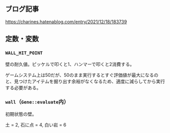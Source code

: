 ## ブログ記事
https://charines.hatenablog.com/entry/2021/12/18/183739

## 定数・変数
### `WALL_HIT_POINT`
壁の耐久値。ピッケルで叩くと1、ハンマーで叩くと2消費する。

ゲームシステム上は50だが、50のまま実行するとすぐ評価値が最大になるのと、見つけたアイテムを掘り出す余裕がなくなるため、適度に減らしてから実行する必要がある。

### `wall`（`Gene::evaluate`内）
初期状態の壁。

土 = 2, 石に点 = 4, 白い岩 = 6
